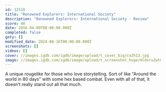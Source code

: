 ```yaml
---
id: 12510
title: "Renowned Explorers: International Society"
description: "Renowned Explorers: International Society - Review"
score: 40
date: 2016-04-09T00:00:00.000Z
completed: false
goty: []
modified_date: 2024-08-16T00:00:00.000Z
screenshots: []
videos: []
cover: //images.igdb.com/igdb/image/upload/t_cover_big/co2h13.jpg
image: //images.igdb.com/igdb/image/upload/t_screenshot_huge/mldxru2wt0qrdzenbqxa.jpg
---
```

A unique rougelike for those who love storytelling. Sort of like "Around the world in 80 days" with some hex based combat. Even with all of that, it doesn't really stand out all that much.  